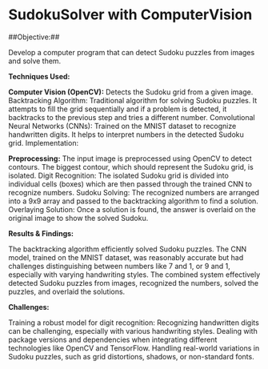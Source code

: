 # SudokuSolver with ComputerVision
 
##Objective:##

Develop a computer program that can detect Sudoku puzzles from images and solve them.

**Techniques Used:**

**Computer Vision (OpenCV):** Detects the Sudoku grid from a given image.
Backtracking Algorithm: Traditional algorithm for solving Sudoku puzzles. It attempts to fill the grid sequentially and if a problem is detected, it backtracks to the previous step and tries a different number.
Convolutional Neural Networks (CNNs): Trained on the MNIST dataset to recognize handwritten digits. It helps to interpret numbers in the detected Sudoku grid.
Implementation:

**Preprocessing:** The input image is preprocessed using OpenCV to detect contours. The biggest contour, which should represent the Sudoku grid, is isolated.
Digit Recognition: The isolated Sudoku grid is divided into individual cells (boxes) which are then passed through the trained CNN to recognize numbers.
Sudoku Solving: The recognized numbers are arranged into a 9x9 array and passed to the backtracking algorithm to find a solution.
Overlaying Solution: Once a solution is found, the answer is overlaid on the original image to show the solved Sudoku.

**Results & Findings:**

The backtracking algorithm efficiently solved Sudoku puzzles.
The CNN model, trained on the MNIST dataset, was reasonably accurate but had challenges distinguishing between numbers like 7 and 1, or 9 and 1, especially with varying handwriting styles.
The combined system effectively detected Sudoku puzzles from images, recognized the numbers, solved the puzzles, and overlaid the solutions.

**Challenges:**

Training a robust model for digit recognition: Recognizing handwritten digits can be challenging, especially with various handwriting styles.
Dealing with package versions and dependencies when integrating different technologies like OpenCV and TensorFlow.
Handling real-world variations in Sudoku puzzles, such as grid distortions, shadows, or non-standard fonts.
